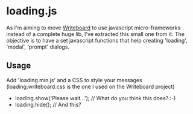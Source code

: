 # loading.js #
As I'm aiming to move [Writeboard](http://github.com/gtramontina/Writeboard) to use javascript micro-frameworks instead of a complete huge lib, I've extracted this small one from it.
The objective is to have a set javascript functions that help creating 'loading', 'modal', 'prompt' dialogs.

Usage
-----
Add 'loading.min.js' and a CSS to style your messages (loading.writeboard.css is the one I used on the Writeboard project)

-   loading.show('Please wait...'); // What do you think this does? :-)
-   loading.hide(); // And this?

